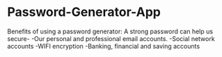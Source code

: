 # Password-Generator-App
Benefits of using a password generator: A strong password can help us secure-
-Our personal and professional email accounts.
-Social network accounts
-WIFI encryption
-Banking, financial and saving accounts

